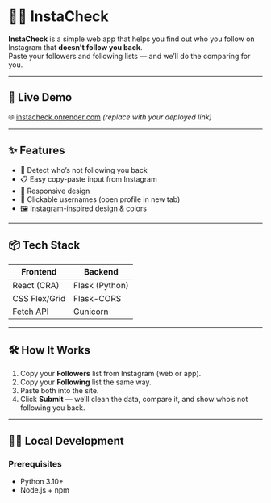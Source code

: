 # 🕵️‍♂️ InstaCheck

**InstaCheck** is a simple web app that helps you find out who you follow on Instagram that **doesn't follow you back**.  
Paste your followers and following lists — and we’ll do the comparing for you.

---

## 🚀 Live Demo

🌐 [instacheck.onrender.com](https://instacheck.onrender.com) *(replace with your deployed link)*

---

## ✨ Features

- 🔎 Detect who’s not following you back
- 📋 Easy copy-paste input from Instagram
- 📱 Responsive design
- 🔗 Clickable usernames (open profile in new tab)
- 🖼️ Instagram-inspired design & colors

---

## 📦 Tech Stack

| Frontend        | Backend        |
|-----------------|----------------|
| React (CRA)     | Flask (Python) |
| CSS Flex/Grid   | Flask-CORS     |
| Fetch API       | Gunicorn       |

---

## 🛠️ How It Works

1. Copy your **Followers** list from Instagram (web or app).
2. Copy your **Following** list the same way.
3. Paste both into the site.
4. Click **Submit** — we’ll clean the data, compare it, and show who’s not following you back.

---

## 🧑‍💻 Local Development

### Prerequisites
- Python 3.10+
- Node.js + npm